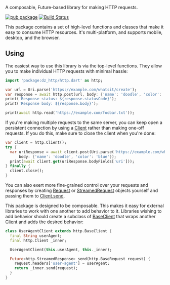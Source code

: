 A composable, Future-based library for making HTTP requests.

[![pub package](https://img.shields.io/pub/v/http.svg)](https://pub.dev/packages/http)
[![Build Status](https://github.com/dart-lang/http/workflows/Dart%20CI/badge.svg)](https://github.com/dart-lang/http/actions?query=workflow%3A"Dart+CI"+branch%3Amaster)

This package contains a set of high-level functions and classes that make it
easy to consume HTTP resources. It's multi-platform, and supports mobile, desktop,
and the browser.

## Using

The easiest way to use this library is via the top-level functions. They allow
you to make individual HTTP requests with minimal hassle:

```dart
import 'package:dz_http/http.dart' as http;

var url = Uri.parse('https://example.com/whatsit/create');
var response = await http.post(url, body: {'name': 'doodle', 'color': 'blue'});
print('Response status: ${response.statusCode}');
print('Response body: ${response.body}');

print(await http.read('https://example.com/foobar.txt'));
```

If you're making multiple requests to the same server, you can keep open a
persistent connection by using a [Client][] rather than making one-off requests.
If you do this, make sure to close the client when you're done:

```dart
var client = http.Client();
try {
  var uriResponse = await client.post(Uri.parse('https://example.com/whatsit/create'),
      body: {'name': 'doodle', 'color': 'blue'});
  print(await client.get(uriResponse.bodyFields['uri']));
} finally {
  client.close();
}
```

You can also exert more fine-grained control over your requests and responses by
creating [Request][] or [StreamedRequest][] objects yourself and passing them to
[Client.send][].

[Request]: https://pub.dev/documentation/http/latest/http/Request-class.html
[StreamedRequest]: https://pub.dev/documentation/http/latest/http/StreamedRequest-class.html
[Client.send]: https://pub.dev/documentation/http/latest/http/Client/send.html

This package is designed to be composable. This makes it easy for external
libraries to work with one another to add behavior to it. Libraries wishing to
add behavior should create a subclass of [BaseClient][] that wraps another
[Client][] and adds the desired behavior:

[BaseClient]: https://pub.dev/documentation/http/latest/http/BaseClient-class.html
[Client]: https://pub.dev/documentation/http/latest/http/Client-class.html

```dart
class UserAgentClient extends http.BaseClient {
  final String userAgent;
  final http.Client _inner;

  UserAgentClient(this.userAgent, this._inner);

  Future<http.StreamedResponse> send(http.BaseRequest request) {
    request.headers['user-agent'] = userAgent;
    return _inner.send(request);
  }
}
```
